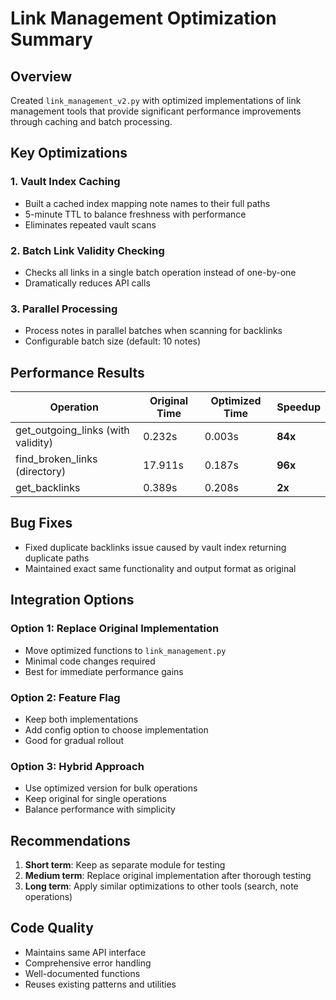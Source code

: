 # Link Management Optimization Summary

## Overview
Created `link_management_v2.py` with optimized implementations of link management tools that provide significant performance improvements through caching and batch processing.

## Key Optimizations

### 1. Vault Index Caching
- Built a cached index mapping note names to their full paths
- 5-minute TTL to balance freshness with performance
- Eliminates repeated vault scans

### 2. Batch Link Validity Checking
- Checks all links in a single batch operation instead of one-by-one
- Dramatically reduces API calls

### 3. Parallel Processing
- Process notes in parallel batches when scanning for backlinks
- Configurable batch size (default: 10 notes)

## Performance Results

| Operation | Original Time | Optimized Time | Speedup |
|-----------|--------------|----------------|---------|
| get_outgoing_links (with validity) | 0.232s | 0.003s | **84x** |
| find_broken_links (directory) | 17.911s | 0.187s | **96x** |
| get_backlinks | 0.389s | 0.208s | **2x** |

## Bug Fixes
- Fixed duplicate backlinks issue caused by vault index returning duplicate paths
- Maintained exact same functionality and output format as original

## Integration Options

### Option 1: Replace Original Implementation
- Move optimized functions to `link_management.py`
- Minimal code changes required
- Best for immediate performance gains

### Option 2: Feature Flag
- Keep both implementations
- Add config option to choose implementation
- Good for gradual rollout

### Option 3: Hybrid Approach
- Use optimized version for bulk operations
- Keep original for single operations
- Balance performance with simplicity

## Recommendations

1. **Short term**: Keep as separate module for testing
2. **Medium term**: Replace original implementation after thorough testing
3. **Long term**: Apply similar optimizations to other tools (search, note operations)

## Code Quality
- Maintains same API interface
- Comprehensive error handling
- Well-documented functions
- Reuses existing patterns and utilities